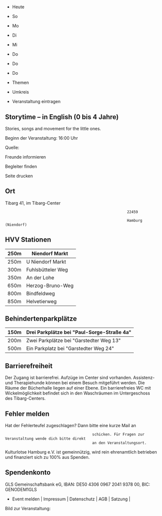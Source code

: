 # 

- Heute
- So
- Mo
- Di
- Mi
- Do
- Do
- Do

- Themen
- Umkreis

- Veranstaltung eintragen

## Storytime – in English (0 bis 4 Jahre)

<!-- image -->

Stories, songs and movement for the little ones.

Beginn der Veranstaltung: 16:00 Uhr

Quelle:

Freunde informieren

Begleiter finden

Seite drucken

## Ort

Tibarg 41, im Tibarg-Center

				                                            22459 

				                                            Hamburg (Niendorf)

## HVV Stationen

| 250m   | Niendorf Markt    |
|--------|-------------------|
| 250m   | U Niendorf Markt  |
| 300m   | Fuhlsbütteler Weg |
| 350m   | An der Lohe       |
| 650m   | Herzog-Bruno-Weg  |
| 800m   | Bindfeldweg       |
| 850m   | Helvetierweg      |

## Behindertenparkplätze

| 150m   | Drei Parkplätze bei "Paul-Sorge-Straße 4a"   |
|--------|----------------------------------------------|
| 200m   | Zwei Parkplätze bei "Garstedter Weg  13"     |
| 500m   | Ein Parkplatz bei "Garstedter Weg 24"        |

## Barrierefreiheit

Der Zugang ist barrierefrei. Aufzüge im Center sind vorhanden. Assistenz- und Therapiehunde können bei einem Besuch mitgeführt werden. Die Räume der Bücherhalle liegen auf einer Ebene.
Ein barrierefreies WC mit Wickelmöglichkeit befindet sich in den Waschräumen im Untergeschoss des Tibarg-Centers.

## Fehler melden

Hat der Fehlerteufel zugeschlagen? Dann bitte eine kurze Mail an
											
											schicken. Für Fragen zur Veranstaltung wende dich bitte direkt
											an den Veranstaltungsort.

Kulturlotse Hamburg e.V. ist gemeinnützig, wird rein ehrenamtlich betrieben und finanziert sich zu 100% aus Spenden.

## Spendenkonto

GLS Gemeinschaftsbank eG, IBAN: DE50 4306 0967 2041 9378 00, BIC: GENODEM1GLS

- Event melden | Impressum | Datenschutz | AGB | Satzung |

Bild zur Veranstaltung:

<!-- image -->